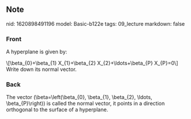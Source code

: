 ## Note
nid: 1620898491196
model: Basic-b122e
tags: 09_lecture
markdown: false

### Front
A hyperplane is given by:<div>
</div><div>\[\beta_{0}+\beta_{1} X_{1}+\beta_{2} X_{2}+\ldots+\beta_{P} X_{P}=0\]
</div><div>
</div><div>Write down its normal vector.</div>

### Back
The vector \(\beta=\left(\beta_{0}, \beta_{1}, \beta_{2}, \ldots, \beta_{P}\right)\) is called the normal vector, it points in a direction orthogonal to the surface of a hyperplane.
